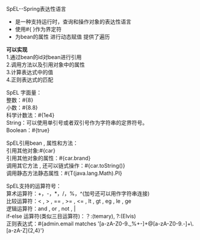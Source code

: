 SpEL--Spring表达性语言
+ 是一种支持运行时，查询和操作对象的表达性语言
+ 使用#{ }作为界定符
+ 为bean的属性 进行动态赋值 提供了遍历

**可以实现**<br>
1.通过bean的id对bean进行引用<br>
2.调用方法以及引用对象中的属性<br>
3.计算表达式中的值<br>
4.正则表达式的匹配<br>

 SpEL 字面量：<br>
整数：#{8}<br>
小数：#{8.8}<br>
科学计数法：#{1e4}<br>
String：可以使用单引号或者双引号作为字符串的定界符号。<br>
Boolean：#{true}<br>

SpEL引用bean , 属性和方法：<br>
引用其他对象:#{car}<br>
引用其他对象的属性：#{car.brand}<br>
调用其它方法 , 还可以链式操作：#{car.toString()}<br>
调用静态方法静态属性：#{T(java.lang.Math).PI}<br>

 SpEL支持的运算符号：<br>
算术运算符：+，-，*，/，%，^(加号还可以用作字符串连接)<br>
比较运算符：< , > , == , >= , <= , lt , gt , eg , le , ge<br>
逻辑运算符：and , or , not , |<br>
if-else 运算符(类似三目运算符)：？:(temary), ?:(Elvis)<br>
正则表达式：#{admin.email matches '[a-zA-Z0-9._%+-]+@[a-zA-Z0-9.-]+\\.[a-zA-Z]{2,4}'}<br>
 
